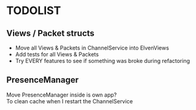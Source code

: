 # TODOLIST

## Views / Packet structs

- Move all Views & Packets in ChannelService into ElvenViews
- Add tests for all Views & Packets
- Try EVERY features to see if something was broke during refactoring

## PresenceManager

Move PresenceManager inside is own app?  
To clean cache when I restart the ChannelService
